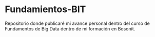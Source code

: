 # Fundamientos-BIT
Repositorio donde publicaré mi avance personal dentro del curso de Fundamentos de Big Data dentro de mi formación en Bosonit.
